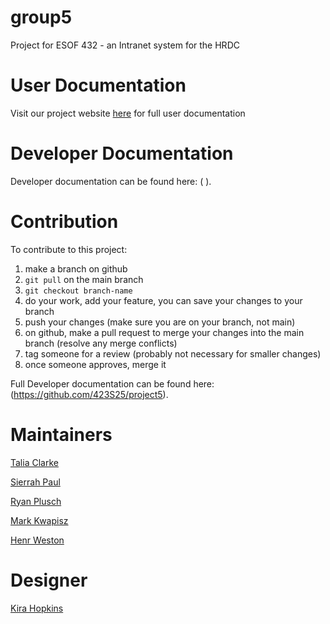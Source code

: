 # group5
Project for ESOF 432 - an Intranet system for the HRDC

# User Documentation
Visit our project website [here](https://github.com/423S25/project5) for full user documentation

# Developer Documentation

Developer documentation can be found here: ( ).

# Contribution

To contribute to this project:

1. make a branch on github
2. `git pull` on the main branch
3. `git checkout branch-name`
4. do your work, add your feature, you can save your changes to your branch
5. push your changes (make sure you are on your branch, not main)
6. on github, make a pull request to merge your changes into the main branch (resolve any merge conflicts)
7. tag someone for a review (probably not necessary for smaller changes)
8. once someone approves, merge it

Full Developer documentation can be found here: (https://github.com/423S25/project5).

# Maintainers

[Talia Clarke](https://github.com/taliaiclarke)

[Sierrah Paul](https://github.com/SierrahPaul)

[Ryan Plusch](https://github.com/Pluschious)

[Mark Kwapisz](https://github.com/Markwapisz)

[Henr Weston](https://github.com/henrywatson11)

# Designer

[Kira Hopkins](https://github.com/KiraHopkins)
